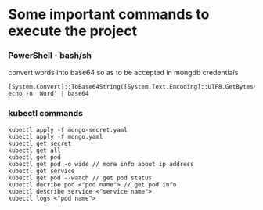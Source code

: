 # Some important commands to execute the project 
### PowerShell - bash/sh
convert words into base64 so as to be accepted in mongdb credentials
```
[System.Convert]::ToBase64String([System.Text.Encoding]::UTF8.GetBytes('Word')) 
echo -n 'Word' | base64
```
### kubectl commands
```
kubectl apply -f mongo-secret.yaml
kubectl apply -f mongo.yaml
kubectl get secret
kubectl get all
kubectl get pod 
kubectl get pod -o wide // more info about ip address
kubectl get service
kubectl get pod --watch // get pod status
kubectl decribe pod <"pod name"> // get pod info
kubectl describe service <"service name">
kubectl logs <"pod name">

```



